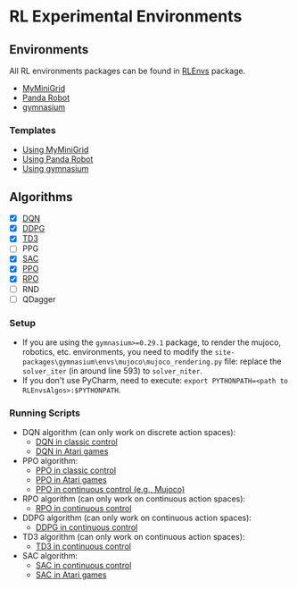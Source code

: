 # RL Experimental Environments

## Environments

All RL environments packages can be found in [RLEnvs](./RLEnvs/) package.

- [MyMiniGrid](./RLEnvs/MyMiniGrid)
- [Panda Robot](./RLEnvs/MyPandaRobot)
- [gymnasium](./RLEnvs/gymnasium)

### Templates

- [Using MyMiniGrid](./EnvsTemplates/MyMiniGrid.py)
- [Using Panda Robot](./EnvsTemplates/MyPandaRobot.py)
- [Using gymnasium](./EnvsTemplates/gymnasium-basic.py)

## Algorithms

- [x] [DQN](./RLAlgos/DQN.py)
- [x] [DDPG](./RLAlgos/DDPG.py)
- [x] [TD3](./RLAlgos/TD3.py)
- [ ] PPG
- [x] [SAC](./RLAlgos/SAC.py)
- [x] [PPO](./RLAlgos/PPO.py)
- [x] [RPO](./RLAlgos/PPO.py)
- [ ] RND
- [ ] QDagger

### Setup

- If you are using the `gymnasium>=0.29.1` package, to render the mujoco, robotics, etc. environments, you need to modify the `site-packages\gymnasium\envs\mujoco\mujoco_rendering.py` file: replace the `solver_iter` (in around line 593) to `solver_niter`.
- If you don't use PyCharm, need to execute: `export PYTHONPATH=<path to RLEnvsAlgos>:$PYTHONPATH`.

### Running Scripts

- DQN algorithm (can only work on discrete action spaces):
    * [DQN in classic control](./run-scripts/dqn.py)
    * [DQN in Atari games](./run-scripts/dqn-atari.py)
- PPO algorithm:
    * [PPO in classic control](./run-scripts/ppo.py)
    * [PPO in Atari games](./run-scripts/ppo-atari.py)
    * [PPO in continuous control (e.g., Mujoco)](./run-scripts/ppo-continuous.py)
- RPO algorithm (can only work on continuous action spaces):
    * [RPO in continuous control](./run-scripts/rpo.py)
- DDPG algorithm (can only work on continuous action spaces):
    * [DDPG in continuous control](./run-scripts/ddpg.py)
- TD3 algorithm (can only work on continuous action spaces):
    * [TD3 in continuous control](./run-scripts/td3.py)
- SAC algorithm:
    * [SAC in continuous control](./run-scripts/sac.py)
    * [SAC in Atari games](./run-scripts/sac-atari.py)